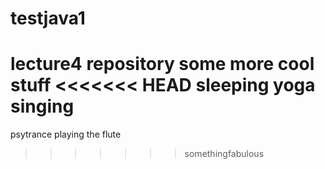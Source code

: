 # testjava1
lecture4 repository
some more cool stuff
<<<<<<< HEAD
sleeping
yoga
singing
=======
psytrance playing the flute
>>>>>>> somethingfabulous
